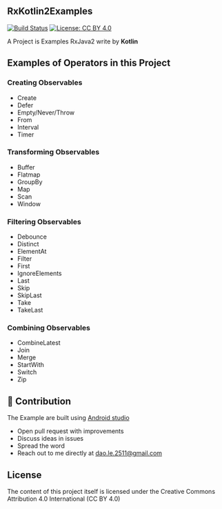 ## RxKotlin2Examples
[![Build Status](https://travis-ci.org/daolq3012/CompareRxJava1VsRxJava2.svg?branch=master)](https://travis-ci.org/daolq3012/CompareRxJava1VsRxJava2)
[![License: CC BY 4.0](https://img.shields.io/badge/License-CC%20BY%204.0-lightgrey.svg)](https://creativecommons.org/licenses/by/4.0/)

A Project is Examples RxJava2 write by **Kotlin**

## Examples of Operators in this Project
### Creating Observables
  
  - Create
  - Defer
  - Empty/Never/Throw 
  - From 
  - Interval 
  - Timer 
### Transforming Observables
  - Buffer 
  - Flatmap
  - GroupBy
  - Map
  - Scan
  - Window
### Filtering Observables
  - Debounce 
  - Distinct 
  - ElementAt 
  - Filter 
  - First 
  - IgnoreElements 
  - Last
  - Skip
  - SkipLast
  - Take
  - TakeLast
### Combining Observables
  - CombineLatest 
  - Join 
  - Merge
  - StartWith
  - Switch
  - Zip
## 👬 Contribution

The Example are built using [Android studio](https://developer.android.com/studio/index.html)

- Open pull request with improvements
- Discuss ideas in issues
- Spread the word
- Reach out to me directly at dao.le.2511@gmail.com

## License

The content of this project itself is licensed under the Creative Commons Attribution 4.0 International (CC BY 4.0)
